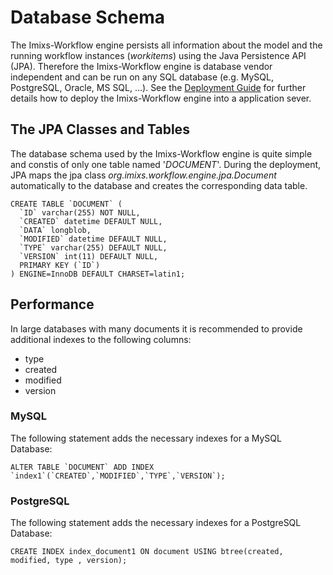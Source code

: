 # Database Schema

The Imixs-Workflow engine persists all information about the model and the running workflow instances (_workitems_) using the Java Persistence API (JPA). Therefore the Imixs-Workflow engine is database vendor independent and can be run on any SQL database (e.g. MySQL, PostgreSQL, Oracle, MS SQL, ...). See the [Deployment Guide](./deployment_guide.html) for further details how to deploy the Imixs-Workflow engine into a application sever.
  
## The JPA Classes and Tables
The database schema used by the Imixs-Workflow engine is quite simple and constis of only one table named '_DOCUMENT_'. During the deployment, JPA maps the jpa class _org.imixs.workflow.engine.jpa.Document_ automatically to the database and creates the corresponding data table.


	CREATE TABLE `DOCUMENT` (
	  `ID` varchar(255) NOT NULL,
	  `CREATED` datetime DEFAULT NULL,
	  `DATA` longblob,
	  `MODIFIED` datetime DEFAULT NULL,
	  `TYPE` varchar(255) DEFAULT NULL,
	  `VERSION` int(11) DEFAULT NULL,
	  PRIMARY KEY (`ID`)
	) ENGINE=InnoDB DEFAULT CHARSET=latin1;



## Performance
In large databases with many documents it is recommended to provide additional indexes to the following columns:

 * type
 * created
 * modified
 * version
 
 
### MySQL 

The following statement adds the necessary indexes for a MySQL Database: 
 
	ALTER TABLE `DOCUMENT` ADD INDEX `index1`(`CREATED`,`MODIFIED`,`TYPE`,`VERSION`);

### PostgreSQL

The following statement adds the necessary indexes for a PostgreSQL Database: 

	CREATE INDEX index_document1 ON document USING btree(created, modified, type , version);
         

